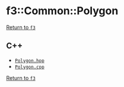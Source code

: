 # f3::Common::Polygon

[Return to `f3`](/docs/f3.md)

## C++

- [`Polygon.hpp`](/src/f3/Polygon.hpp)
- [`Polygon.cpp`](/src/f3/Polygon.cpp)

[Return to `f3`](/docs/f3.md)